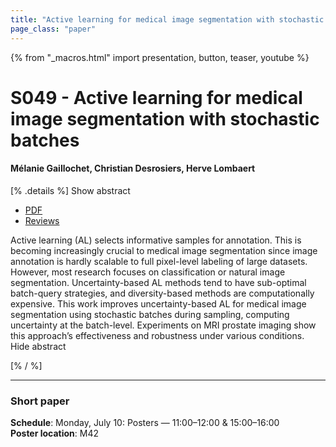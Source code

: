 ```yaml
---
title: "Active learning for medical image segmentation with stochastic batches"
page_class: "paper"
---
```


{% from "_macros.html" import presentation, button, teaser, youtube %}

# S049 - Active learning for medical image segmentation with stochastic batches

#### Mélanie Gaillochet, Christian Desrosiers, Herve Lombaert


[% .details %]
<a class="toggle_visibility" data-selector=".abstract" data-level="3">Show abstract</a>
- <a href="https://openreview.net/pdf?id=upQogJXuhQ">PDF</a>
- <a href="https://openreview.net/forum?id=upQogJXuhQ">Reviews</a>

<p>
    <span class="abstract">
        Active learning (AL) selects informative samples for annotation. This is becoming increasingly crucial to medical image segmentation since image annotation is hardly scalable to full pixel-level labeling of large datasets. However, most research focuses on classification or natural image segmentation. Uncertainty-based AL methods tend to have sub-optimal batch-query strategies, and diversity-based methods are computationally expensive. This work improves uncertainty-based AL for medical image segmentation using stochastic batches during sampling, computing uncertainty at the batch-level. Experiments on MRI prostate imaging show this approach’s effectiveness and robustness under various conditions.
        <br>
        <span class="actions"><a class="toggle_visibility" data-level="2">Hide abstract</a></span>
    </span>
</p>
[% / %]

---


### Short paper

**Schedule**: Monday, July 10: Posters — 11:00–12:00 & 15:00–16:00<br>
**Poster location**: M42


